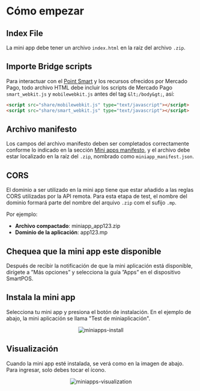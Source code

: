 # Cómo empezar

## Index File

La mini app debe tener un archivo `index.html` en la raíz del archivo `.zip`.

## Importe Bridge scripts

Para interactuar con el [Point Smart](/developers/es/docs/mp-point/integration-configuration/integrate-with-pdv/introduction) y los recursos ofrecidos por Mercado Pago, todo archivo HTML debe incluir los scripts de Mercado Pago `smart_webkit.js` y `mobilewebkit.js` antes del tag `&lt;/body&gt;`, así:

```html
<script src="share/mobilewebkit.js" type="text/javascript"></script>
<script src="share/smart_webkit.js" type="text/javascript"></script>
```

## Archivo manifesto

Los campos del archivo manifesto deben ser completados correctamente conforme lo indicado en la sección [Mini apps manifesto](/developers/es/), y el archivo debe estar localizado en la raíz del `.zip`, nombrado como `miniapp_manifest.json`.

## CORS

El dominio a ser utilizado en la mini app tiene que estar añadido a las reglas CORS utilizadas por la API remota. Para esta etapa de test, el nombre del dominio formará parte del nombre del arquivo `.zip` com el sufijo `.mp`.

Por ejemplo:

* **Archivo compactado**: miniapp_app123.zip
* **Dominio de la aplicación**: app123.mp

## Chequea que la mini app este disponible

Después de recibir la notificación de que la mini aplicación está disponible, dirígete a ”Más opciones” y selecciona la guía ”Apps” en el dispositivo SmartPOS.

## Instala la mini app

Selecciona tu mini app y presiona el botón de instalación. En el ejemplo de abajo, la mini aplicación se llama "Test de miniaplicación".

<center>

![miniapps-install](/mini-apps/miniapps-install-es.png)

</center>

## Visualización

Cuando la mini app esté instalada, se verá como en la imagen de abajo. Para ingresar, solo debes tocar el ícono.

<center>

![miniapps-visualization](/mini-apps/miniapps-visualization-es.png)

</center>